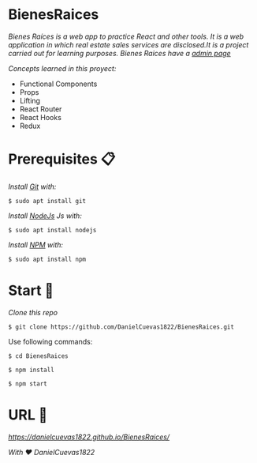 # BienesRaices

_Bienes Raíces is a web app to practice React and other tools. It is a web application in which real estate sales services are disclosed.It is a project carried out for learning purposes. Bienes Raices have a [admin page](https://github.com/DanielCuevas1822/BienesRaicesAdmin)_

_Concepts learned in this proyect:_

* Functional Components
* Props
* Lifting
* React Router
* React Hooks
* Redux

# Prerequisites 📋
_Install [Git](https://git-scm.com/) with:_
```
$ sudo apt install git
```

_Install [NodeJs](https://nodejs.org/en/) Js with:_
```
$ sudo apt install nodejs
```

_Install [NPM](https://www.npmjs.com/) with:_
```
$ sudo apt install npm
```
# Start 🚀

_Clone this repo_
```
$ git clone https://github.com/DanielCuevas1822/BienesRaices.git
```
Use following commands:
```
$ cd BienesRaices
```
```
$ npm install
```
```
$ npm start
```

# URL 📌

_https://danielcuevas1822.github.io/BienesRaices/_

_With ❤️ DanielCuevas1822_
